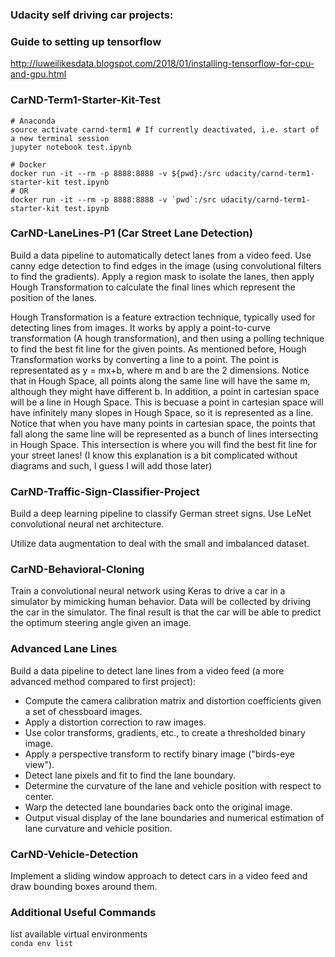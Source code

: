### Udacity self driving car projects:

### Guide to setting up tensorflow
http://luweilikesdata.blogspot.com/2018/01/installing-tensorflow-for-cpu-and-gpu.html

### CarND-Term1-Starter-Kit-Test
```
# Anaconda
source activate carnd-term1 # If currently deactivated, i.e. start of a new terminal session
jupyter notebook test.ipynb
```

```
# Docker
docker run -it --rm -p 8888:8888 -v ${pwd}:/src udacity/carnd-term1-starter-kit test.ipynb
# OR
docker run -it --rm -p 8888:8888 -v `pwd`:/src udacity/carnd-term1-starter-kit test.ipynb
```

### CarND-LaneLines-P1 (Car Street Lane Detection)
Build a data pipeline to automatically detect lanes from a video feed.  Use canny edge detection to find edges in the image (using convolutional filters to find the gradients).  Apply a region mask to isolate the lanes, then apply Hough Transformation to calculate the final lines which represent the position of the lanes.  

Hough Transformation is a feature extraction technique, typically used for detecting lines from images.  It works by apply a point-to-curve transformation (A hough transformation), and then using a polling technique to find the best fit line for the given points. As mentioned before, Hough Transformation works by converting a line to a point.  The point is representated as y = mx+b, where m and b are the 2 dimensions.  Notice that in Hough Space, all points along the same line will have the same m, although they might have different b.  In addition, a point in cartesian space will be a line in Hough Space.  This is becuase a point in cartesian space will have infinitely many slopes in Hough Space, so it is represented as a line.  Notice that when you have many points in cartesian space, the points that fall along the same line will be represented as a bunch of lines intersecting in Hough Space.  This intersection is where you will find the best fit line for your street lanes!  (I know this explanation is a bit complicated without diagrams and such, I guess I will add those later)

### CarND-Traffic-Sign-Classifier-Project
Build a deep learning pipeline to classify German street signs.  Use LeNet convolutional neural net architecture.  

Utilize data augmentation to deal with the small and imbalanced dataset.  

### CarND-Behavioral-Cloning
Train a convolutional neural network using Keras to drive a car in a simulator by mimicking human behavior.  Data will be collected by driving the car in the simulator.   The final result is that the car will be able to predict the optimum steering angle given an image. 

### Advanced Lane Lines
Build a data pipeline to detect lane lines from a video feed (a more advanced method compared to first project):

* Compute the camera calibration matrix and distortion coefficients given a set of chessboard images.
* Apply a distortion correction to raw images.
* Use color transforms, gradients, etc., to create a thresholded binary image.
* Apply a perspective transform to rectify binary image ("birds-eye view").
* Detect lane pixels and fit to find the lane boundary.
* Determine the curvature of the lane and vehicle position with respect to center.
* Warp the detected lane boundaries back onto the original image.
* Output visual display of the lane boundaries and numerical estimation of lane curvature and vehicle position.

### CarND-Vehicle-Detection
Implement a sliding window approach to detect cars in a video feed and draw bounding boxes around them.


### Additional Useful Commands

list available virtual environments  
```conda env list```
